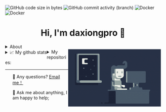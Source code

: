 <p>
    <img alt="GitHub code size in bytes" src="https://img.shields.io/github/languages/code-size/daxiongpro/daxiongpro">
    <img alt="GitHub commit activity (branch)" src="https://img.shields.io/github/commit-activity/y/daxiongpro/daxiongpro/master">
    <img alt="Docker" src="https://img.shields.io/badge/-Docker-46a2f1?style=plastic&logo=docker&logoColor=white" />
    <img alt="Docker" src="https://img.shields.io/badge/dynamic/json?logo=github&label=GitHub&labelColor=495867&color=495867&query=%24.data.totalSubs&url=https%3A%2F%2Fapi.spencerwoo.com%2Fsubstats%2F%3Fsource%3Dgithub%26queryKey%3Dhayschan&style=flat-square" />
</p>

<h1 align=center> Hi, I'm daxiongpro 👋 </h1>

<details>
    <summary> About </summary>
    <ul> 🔭 I’m currently working on ADAS. </ul>
    <ul> 🌱 I’m currently learning TensorRT deployment with C++.</ul>
    <ul> 🍻 Engineer working for 🇨🇳 <a href="http://www.zgh.com"> GEELY </a>, focusing on Vision and LIDAR perception .</ul>
    <ul> ⚡ C++ / Python / Git / docker / Linux / Pytorch / TensorRT .</ul>
    <ul> ✍️ <a href="https://www.zhihu.com/people/da-xiong-43-94">zhihu(知乎).</a></ul>
    <ul> ♟ Badminton / Swimming / Table Tennis / Hiking / Cycling / Chinese Chess / Glory of Kings（王者荣耀）. </ul>
    <ul> 🚗 Zeeker 001 / Lynk&Co 01 / Volvo xc 90 . </ul>
<p><ul> 👉 languages and tools:
    <code><img height="20" src="https://raw.githubusercontent.com/github/explore/80688e429a7d4ef2fca1e82350fe8e3517d3494d/topics/cpp/cpp.png"></code>
    <code><img height="20" src="https://raw.githubusercontent.com/github/explore/80688e429a7d4ef2fca1e82350fe8e3517d3494d/topics/python/python.png"></code>
    <code><img height="20" src="https://raw.githubusercontent.com/github/explore/80688e429a7d4ef2fca1e82350fe8e3517d3494d/topics/git/git.png"></code>
    <code><img height="20" src="https://raw.githubusercontent.com/github/explore/80688e429a7d4ef2fca1e82350fe8e3517d3494d/topics/javascript/javascript.png"></code>
    <code><img height="20" src="https://raw.githubusercontent.com/github/explore/80688e429a7d4ef2fca1e82350fe8e3517d3494d/topics/docker/docker.png"></code>
</ul></p>
</details>

<div>
    <details style="float:left">
        <summary>📈 My github stats</summary>
        <p> 
            <img src="https://github-readme-stats.vercel.app/api?username=daxiongpro&show_icons=true&theme=gotham" alt="daxiongpro" />
        </p>
    </details>
    <img align=right alt="GIF" src="Night-Coding.gif?raw=true"/>
</div>

<details>
    <summary> My repositories: </summary>
    <details>
        <summary>Public: </summary>
            <ul><a href="https://github.com/daxiongpro/Qdotfiles"> Qdotfiles: </a>Help you use Ubuntu more easy! </ul>
            <ul><a href="https://github.com/daxiongpro/ros1_kitti"> ros1_kitti: </a>Visualize KITTI dataset using ROS1. </ul>
            <ul><a href="https://github.com/daxiongpro/ros2_kitti"> ros2_kitti: </a>Visualize KITTI dataset using ROS2. </ul>
            <ul><a href="https://github.com/daxiongpro/PyTorch-YOLOv3-kitti"> PyTorch-YOLOv3-kitti: </a>Training KITTI dataset using YOLOv3 with pytorch. </ul>
            <ul><a href="https://github.com/open-mmlab/mmdetection3d"> mmdetection3d: </a>My mmdetection3d. </ul>
            <ul><a href="https://github.com/daxiongpro/Deal_with_Excel"> Deal_with_Excel: </a>Dealing with Excel with Pandas library using python language. </ul>
            <ul><a href="https://github.com/daxiongpro/QuanMinKGe_reptile"> QuanMinKGe_reptile: </a>全民K歌爬虫. </ul>
            <ul><a href="https://github.com/daxiongpro/Bleu"> Bleu: </a>基于 Bleu 算法机器翻译得分计算，并使用 PyQt 绘制简易GUI. </ul>
            <ul><a href="https://github.com/daxiongpro/my_blockchain"> my_blockchain: </a>基于区块链的物流系统。 </ul>
            <ul><a href="https://github.com/daxiongpro/Student_management"> Student_management: </a>基于 Django 和 simpleui 的简单学生成绩管理系统，实现了学生登录查分以及教师登录录入成绩。 </ul>
            <ul><a href="https://github.com/daxiongpro/problemMD"> problemMD: </a>记录实验遇到的坑。 </ul>
    </details>
    <details>
        <summary>Private: </summary>
            <ul><a href="https://github.com/daxiongpro/smart_assemble_assistant"> smart_assemble_assistant: </a>基于 PyQt 和 mediapip 的智能辅助装配系统。</ul>
            <ul><a href="https://github.com/daxiongpro/ST-LIDAR"> ST-LIDAR: </a>使用 ROS-RVIZ 实时可视化 mmdet3d、openPCDet、det3d 框架推理结果，并支持 ROS 话题接收和发布。</ul>
            <ul><a href="https://github.com/daxiongpro/ST-LIDAR-CPP"> ST-LIDAR-CPP: </a>基于 CenterPoint 的 C++ 部署并使用 ROS-RVIZ 实时可视化。</ul>
            <ul><a href="https://github.com/daxiongpro/bevfusion"> bevfusion: </a>使用 BEVFusion 训练自己的数据集。 </ul>
            <ul><a href="https://github.com/daxiongpro/BEVDet"> BEVDet </a>、
                <a href="https://github.com/daxiongpro/mmdeploy_bevdet"> mmdeploy_bevdet: </a>
                跑通 BEVDet，转换 onnx，并使用 TensorRT C++ 化部署。
            </ul>
            <ul><a href="https://github.com/daxiongpro/mmdetection3d_ros"> mmdetection3d_ros: </a>将 mmdetection3d 使用 ROS 可视化. </ul>
            <ul><a href="https://github.com/daxiongpro/DS2019_NBU_TA"> DS2019_NBU_TA: </a>2020 数据结构助教. </ul>
            <ul><a href="https://github.com/daxiongpro/clash"> clash: </a>Use clash proxy quickly and more easy! </ul>
            <ul><a href="https://github.com/daxiongpro/paper"> paper: </a>My paper. </ul>
            <ul><a href="https://github.com/daxiongpro/Insurance"> Insurance: </a>My Insurance. </ul>
    </details>
</details>

<hr/>

<ul> 💼 Any questions? <a href="mailto:zhengyi_cai@foxmail.com">Email me！</a></ul>
<ul> 💬 Ask me about anything, I am happy to help;</ul>
